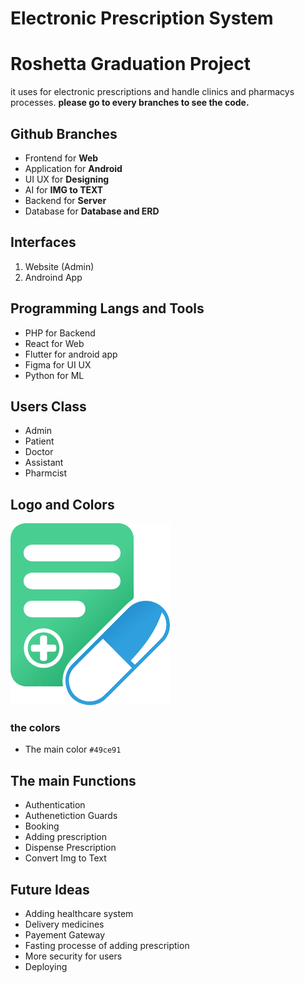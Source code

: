 # Electronic Prescription System
# Roshetta Graduation Project
it uses for electronic prescriptions and handle clinics and pharmacys processes.
**please go to every branches to see the code.**

## Github Branches
- Frontend for **Web**
- Application for **Android**
- UI UX for **Designing**
- AI for **IMG to TEXT**
- Backend for **Server**
- Database for **Database and ERD**

## Interfaces
1. Website (Admin)
2. Androind App

## Programming Langs and Tools
- PHP for Backend
- React for Web
- Flutter for android app
- Figma for UI UX
- Python for ML

## Users Class
- Admin
- Patient
- Doctor
- Assistant
- Pharmcist

## Logo and Colors
![the main logo without text](https://github.com/amrelmeslimany-portfolio/roshetta/blob/main/src/assets/lg-icon.png)

### the colors
- The main color `#49ce91`
  
## The main Functions
- Authentication
- Authenetiction Guards
- Booking
- Adding prescription
- Dispense Prescription
- Convert Img to Text

## Future Ideas
- Adding healthcare system
- Delivery medicines
- Payement Gateway
- Fasting processe of adding prescription
- More security for users
- Deploying
